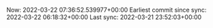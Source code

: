 Now: 2022-03-22 07:36:52.539977+00:00 Earliest commit since sync: 2022-03-22 06:18:32+00:00 Last sync: 2022-03-21 23:52:03+00:00
